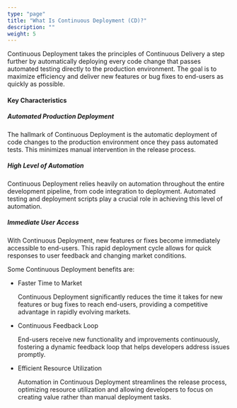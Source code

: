 ```yaml
---
type: "page"
title: "What Is Continuous Deployment (CD)?"
description: ""
weight: 5
---
```


Continuous Deployment takes the principles of Continuous Delivery a step further by automatically deploying every code change that passes automated testing directly to the production environment. The goal is to maximize efficiency and deliver new features or bug fixes to end-users as quickly as possible.

#### Key Characteristics

##### Automated Production Deployment
The hallmark of Continuous Deployment is the automatic deployment of code changes to the production environment once they pass automated tests. This minimizes manual intervention in the release process.

##### High Level of Automation
Continuous Deployment relies heavily on automation throughout the entire development pipeline, from code integration to deployment. Automated testing and deployment scripts play a crucial role in achieving this level of automation.

##### Immediate User Access
With Continuous Deployment, new features or fixes become immediately accessible to end-users. This rapid deployment cycle allows for quick responses to user feedback and changing market conditions.

Some Continuous Deployment benefits are:

- Faster Time to Market
    
    Continuous Deployment significantly reduces the time it takes for new features or bug fixes to reach end-users, providing a competitive advantage in rapidly evolving markets.
- Continuous Feedback Loop
    
    End-users receive new functionality and improvements continuously, fostering a dynamic feedback loop that helps developers address issues promptly.
- Efficient Resource Utilization
    
    Automation in Continuous Deployment streamlines the release process, optimizing resource utilization and allowing developers to focus on creating value rather than manual deployment tasks.